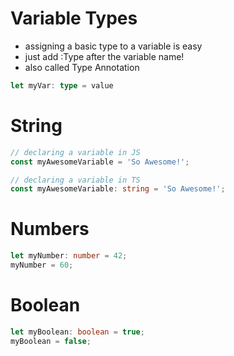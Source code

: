 # Variable Types

- assigning a basic type to a variable is easy
- just add :Type after the variable name!
- also called Type Annotation

```ts
let myVar: type = value
```
# String
```ts
// declaring a variable in JS
const myAwesomeVariable = 'So Awesome!';

// declaring a variable in TS
const myAwesomeVariable: string = 'So Awesome!';
```
# Numbers
```ts
let myNumber: number = 42;
myNumber = 60;
```

# Boolean
```ts
let myBoolean: boolean = true;
myBoolean = false;
```